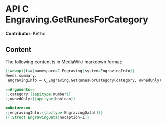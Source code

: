 # API C Engraving.GetRunesForCategory

**Contributor:** Ketho

## Content

The following content is in MediaWiki markdown format:

```mediawiki
{{wowapi|t=a|namespace=C_Engraving|system=EngravingInfo}}
Needs summary.
 engravingInfo = C_Engraving.GetRunesForCategory(category, ownedOnly)

==Arguments==
:;category:{{apitype|number}}
:;ownedOnly:{{apitype|boolean}}

==Returns==
:;engravingInfo:{{apitype|EngravingData[]}}
{{:Struct EngravingData|nocaption=1}}
```
